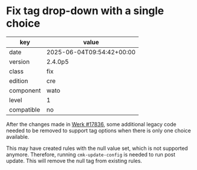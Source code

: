[//]: # (werk v2)
# Fix tag drop-down with a single choice

key        | value
---------- | ---
date       | 2025-06-04T09:54:42+00:00
version    | 2.4.0p5
class      | fix
edition    | cre
component  | wato
level      | 1
compatible | no

After the changes made in [Werk #17836](https://checkmk.com/werk/17836), some
additional legacy code needed to be removed to support tag options when there is
only one choice available.

This may have created rules with the null value set, which is not supported
anymore. Therefore, running `cmk-update-config` is needed to run post update.
This will remove the null tag from existing rules.

